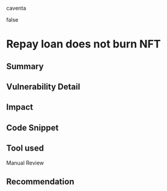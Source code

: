 caventa

false

# Repay loan does not burn NFT

## Summary

## Vulnerability Detail

## Impact

## Code Snippet

## Tool used

Manual Review

## Recommendation
